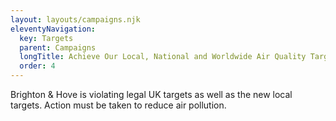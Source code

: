 ```yaml
---
layout: layouts/campaigns.njk
eleventyNavigation:
  key: Targets
  parent: Campaigns
  longTitle: Achieve Our Local, National and Worldwide Air Quality Targets
  order: 4
---
```


Brighton & Hove is violating legal UK targets as well as the new local targets.
Action must be taken to reduce air pollution.




